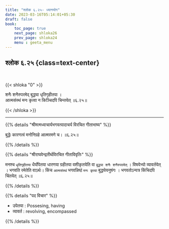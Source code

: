 ```yaml
---
title: "श्लोक ६.२५- ध्यानयोग"
date: 2023-03-16T05:14:01+05:30
draft: false
book:
    toc_page: true
    next_page: shloka26
    prev_page: shloka24
    menu : geeta_menu
---
```




## श्लोक ६.२५ {class=text-center}

<br/>

{{< shloka  "0"  >}}

शनैः शनैरुपरमेद् बुद्ध्या धृतिगृहीतया ।  
आत्मसंस्थं मनः कृत्वा न किञ्चिदपि चिन्तयेत् ॥६.२५॥

{{< /shloka >}}

---


{{% details "श्रीमत्मध्वाचार्यभगवत्पादाचर्य विरचित  गीताभाष्य" %}}

बुद्धेः कारणत्वं मनोनिग्रहे आत्मरमणे च। ॥६.२५॥

{{% /details %}}



{{% details "श्रीराघवेन्द्रतीर्थविरचित गीताविवृतिः" %}}

मनश्च `धृतिगृहीतया` धैर्योपेतया धारणया ग्रहीतया वशीकृतयेति वा
`बुद्ध्या शनैः शनैरुपरमेत्‌` । विषयेभ्यो व्यावर्तयेत्‌ । भगवति रमेतेति वाऽर्थः।
किंच  `आत्मसंस्थं` भगवन्निष्ठं `मनः कृत्वा` बुद्ध्येयनुषंगः । भगवतोऽन्यत्र किंचिदपि
चिंतयेत्‌ ॥६.२५॥


{{% /details %}}



{{% details "पद विचार" %}}

- उपेतया : Possesing, having
- व्यावर्त : revolving, encompassed

{{% /details %}}

